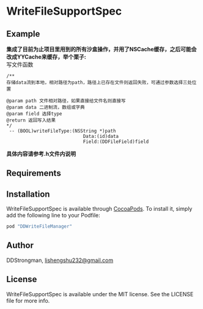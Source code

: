 # WriteFileSupportSpec

<!--[![CI Status](http://img.shields.io/travis/DDStrongman/WriteFileSupportSpec.svg?style=flat)](https://travis-ci.org/DDStrongman/WriteFileSupportSpec)-->
<!--[![Version](https://img.shields.io/cocoapods/v/WriteFileSupportSpec.svg?style=flat)](http://cocoapods.org/pods/WriteFileSupportSpec)-->
<!--[![License](https://img.shields.io/cocoapods/l/WriteFileSupportSpec.svg?style=flat)](http://cocoapods.org/pods/WriteFileSupportSpec)-->
<!--[![Platform](https://img.shields.io/cocoapods/p/WriteFileSupportSpec.svg?style=flat)](http://cocoapods.org/pods/WriteFileSupportSpec)-->

## Example
**集成了目前为止项目里用到的所有沙盒操作，并用了NSCache缓存，之后可能会改成YYCache来缓存，举个栗子:**<br>
写文件函数 <br>
```
/** 
存储data流到本地，相对路径为path，路径上已存在文件则返回失败，可通过参数选择三处位置 

@param path 文件相对路径，如果直接给文件名则直接写 
@param data 二进制流，数组或字典 
@param field 选择type 
@return 返回写入结果 
*/ 
 -- (BOOL)writeFileType:(NSString *)path 
                            Data:(id)data 
                            Field:(DDFileField)field  
```
**具体内容请参考.h文件内说明**

## Requirements

## Installation

WriteFileSupportSpec is available through [CocoaPods](http://cocoapods.org). To install
it, simply add the following line to your Podfile:

```ruby
pod "DDWriteFileManager"
```

## Author

DDStrongman, lishengshu232@gmail.com

## License

WriteFileSupportSpec is available under the MIT license. See the LICENSE file for more info.
